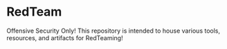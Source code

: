 # RedTeam
Offensive Security Only!  This repository is intended to house various tools, resources, and artifacts for RedTeaming!
